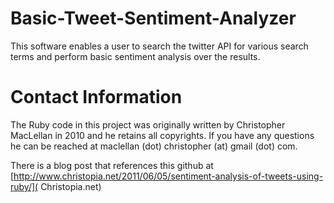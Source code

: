 Basic-Tweet-Sentiment-Analyzer
==============================

This software enables a user to search the twitter API for various search terms 
and perform basic sentiment analysis over the results.


Contact Information
===================

The Ruby code in this project was originally written by Christopher MacLellan 
in 2010 and he retains all copyrights. If you have any questions he can be 
reached at maclellan (dot) christopher (at) gmail (dot) com.


There is a blog post that references this github at 
[http://www.christopia.net/2011/06/05/sentiment-analysis-of-tweets-using-ruby/](
Christopia.net)
